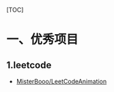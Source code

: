 [TOC]





# 一、优秀项目

## 1.leetcode

- [MisterBooo/LeetCodeAnimation](https://github.com/MisterBooo/LeetCodeAnimation)

